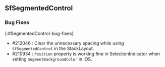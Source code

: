 ## SfSegmentedControl 

### Bug Fixes
{:#SegmentedControl-bug-fixes}

* \#212046 : Clear the unnecessary spacing while using `SfSegmentedControl` in the StackLayout.
* \#210934 : `Position` property is working fine in SelectionIndicator when setting  `SegmentBackgroundColor` in iOS.